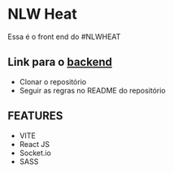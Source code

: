 # NLW Heat
Essa é o front end do #NLWHEAT

## Link para o [backend](https://github.com/gabrielmelogm/give-me-feedback-backend)
- Clonar o repositório
- Seguir as regras no README do repositório

## FEATURES
- VITE
- React JS
- Socket.io
- SASS